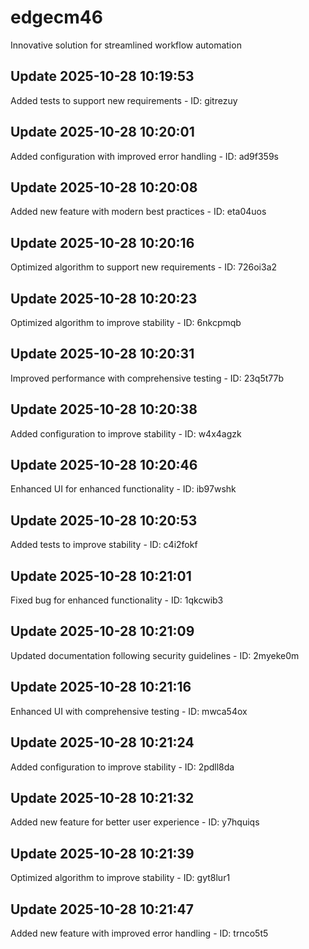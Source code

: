 # edgecm46
Innovative solution for streamlined workflow automation

## Update 2025-10-28 10:19:53
Added tests to support new requirements - ID: gitrezuy


## Update 2025-10-28 10:20:01
Added configuration with improved error handling - ID: ad9f359s


## Update 2025-10-28 10:20:08
Added new feature with modern best practices - ID: eta04uos


## Update 2025-10-28 10:20:16
Optimized algorithm to support new requirements - ID: 726oi3a2


## Update 2025-10-28 10:20:23
Optimized algorithm to improve stability - ID: 6nkcpmqb


## Update 2025-10-28 10:20:31
Improved performance with comprehensive testing - ID: 23q5t77b


## Update 2025-10-28 10:20:38
Added configuration to improve stability - ID: w4x4agzk


## Update 2025-10-28 10:20:46
Enhanced UI for enhanced functionality - ID: ib97wshk


## Update 2025-10-28 10:20:53
Added tests to improve stability - ID: c4i2fokf


## Update 2025-10-28 10:21:01
Fixed bug for enhanced functionality - ID: 1qkcwib3


## Update 2025-10-28 10:21:09
Updated documentation following security guidelines - ID: 2myeke0m


## Update 2025-10-28 10:21:16
Enhanced UI with comprehensive testing - ID: mwca54ox


## Update 2025-10-28 10:21:24
Added configuration to improve stability - ID: 2pdll8da


## Update 2025-10-28 10:21:32
Added new feature for better user experience - ID: y7hquiqs


## Update 2025-10-28 10:21:39
Optimized algorithm to improve stability - ID: gyt8lur1


## Update 2025-10-28 10:21:47
Added new feature with improved error handling - ID: trnco5t5

